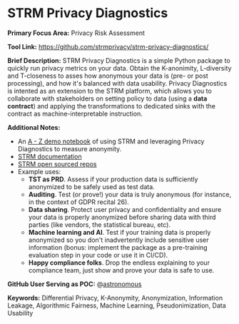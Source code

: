 
# STRM Privacy Diagnostics

**Primary Focus Area:** Privacy Risk Assessment

**Tool Link:** https://github.com/strmprivacy/strm-privacy-diagnostics/

**Brief Description:**  STRM Privacy Diagnostics is a simple Python package to quickly run privacy metrics on your data. Obtain the K-anonimity, L-diversity and T-closeness to asses how anonymous your data is (pre- or post processing), and how it's balanced with data usability. Privacy Diagnostics is intented as an extension to the STRM platform, which allows you to collaborate with stakeholders on setting policy to data (using a **data contract**) and applying the transformations to dedicated sinks with the contract as machine-interpretable instruction.

**Additional Notes:** 
- An [A - Z demo notebook](https://deepnote.com/workspace/STRM-demos-2614c69d-1aae-4c75-a0b8-ee631006da30/project/Data-team-in-a-day-with-STRM-eb9f78ee-b796-48e5-b1ff-b77815a3952a/notebook/Anonymisation%20pipelines%20with%20STRM%20Privacy-681be7708cf844589c24db36e0a5d2d9) of using STRM and leveraging Privacy Diagnostics to measure anonymity.
- [STRM documentation](https://docs.strmprivacy.io/docs/latest/overview)
- [STRM open sourced repos](https://github.com/strmprivacy)
- Example uses:
    - **TST as PRD**. Assess if your production data is sufficiently anonymized to be safely used as test data.
    - **Auditing**. Test (or prove!) your data is truly anonymous (for instance, in the context of GDPR recital 26).
    - **Data sharing**. Protect user privacy and confidentiality and ensure your data is properly anonymized before sharing data with third parties (like vendors, the statistical bureau, etc).
    - **Machine learning and AI**. Test if your training data is properly anonymized so you don't inadvertently include sensitive user information (bonus: implement the package as a pre-training evaluation step in your code or use it in CI/CD).
    - **Happy compliance folks**. Drop the endless explaining to your compliance team, just show and prove your data is safe to use.

**GitHub User Serving as POC:** @[astronomous](https://github.com/astronomous)

**Keywords:** Differential Privacy, K-Anonymity, Anonymization, Information Leakage, Algorithmic Fairness, Machine Learning, Pseudonimization, Data Usability
